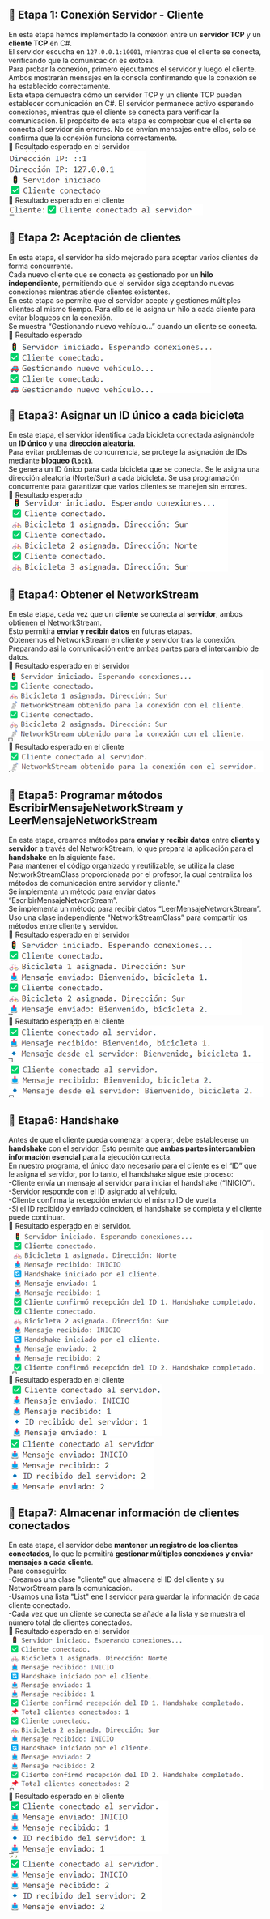 ## 📌 **Etapa 1: Conexión Servidor - Cliente**    
En esta etapa hemos implementado la conexión entre un **servidor TCP** y un **cliente TCP** en C#.  
El servidor escucha en `127.0.0.1:10001`, mientras que el cliente se conecta, verificando que la comunicación es exitosa.    
Para probar la conexión, primero ejecutamos el servidor y luego el cliente. Ambos mostrarán mensajes en la consola confirmando que la conexión se ha establecido correctamente.   
Esta etapa demuestra cómo un servidor TCP y un cliente TCP pueden establecer comunicación en C#. El servidor permanece activo esperando conexiones, mientras que el cliente se conecta para verificar la comunicación. El propósito de esta etapa es comprobar que el cliente se conecta al servidor sin errores. No se envían mensajes entre ellos, solo se confirma que la conexión funciona correctamente.  
🎯 Resultado esperado en el servidor  
  ![alt text](image.png)    
🎯 Resultado esperado en el cliente   
  ![alt text](image-1.png)  

## 📌 **Etapa 2: Aceptación de clientes**  
En esta etapa, el servidor ha sido mejorado para aceptar varios clientes de forma concurrente.  
Cada nuevo cliente que se conecta es gestionado por un **hilo independiente**, permitiendo que el servidor siga aceptando nuevas conexiones mientras atiende clientes existentes.    
En esta etapa se permite que el servidor acepte y gestiones múltiples clientes al mismo tiempo. Para ello se le asigna un hilo a cada cliente para evitar bloqueos en la conexión.  
Se muestra “Gestionando nuevo vehículo…” cuando un cliente se conecta.  
🎯 Resultado esperado  
  ![alt text](image-2.png)

## 📌 **Etapa3: Asignar un ID único a cada bicicleta**   
En esta etapa, el servidor identifica cada bicicleta conectada asignándole un **ID único** y una **dirección aleatoria**.  
Para evitar problemas de concurrencia, se protege la asignación de IDs mediante **bloqueo (`lock`)**.   
Se genera un ID único para cada bicicleta que se conecta. Se le asigna una dirección aleatoria (Norte/Sur) a cada bicicleta. Se usa programación concurrente para garantizar que varios clientes se manejen sin errores.   
🎯 Resultado esperado   
 ![alt text](image-3.png)   

## 📌 **Etapa4: Obtener el NetworkStream**  
En esta etapa, cada vez que un **cliente** se conecta al   **servidor**, ambos obtienen el NetworkStream.    
Esto permitirá **enviar y recibir datos** en futuras etapas.   
Obtenemos el NetworkStream en cliente y servidor tras la conexión. Preparando asi la comunicación entre ambas partes para el intercambio de datos.      
🎯 Resultado esperado en el servidor   
 ![alt text](image-4.png)   
🎯 Resultado esperado en el cliente  
 ![alt text](image-5.png)  

## 📌 **Etapa5: Programar métodos EscribirMensajeNetworkStream y LeerMensajeNetworkStream**    
En esta etapa, creamos métodos para **enviar y recibir datos** entre **cliente y servidor** a través del NetworkStream, lo que prepara la aplicación para el **handshake** en la siguiente fase.  
Para mantener el código organizado y reutilizable, se utiliza la clase NetworkStreamClass proporcionada por el profesor, la cual centraliza los métodos de comunicación entre servidor y cliente."   
Se implementa un método para enviar datos “EscribirMensajeNetworStream”.  
Se implementa un método para recibir datos “LeerMensajeNetworkStream”.   
Uso una clase independiente “NetworkStreamClass” para compartir los métodos entre cliente y servidor.  
🎯 Resultado esperado en el servidor   
 ![alt text](image-6.png)    
🎯 Resultado esperado en el cliente  
 ![alt text](image-7.png)  
 ![alt text](image-8.png)  

## 📌 **Etapa6: Handshake**    
Antes de que el cliente pueda comenzar a operar, debe establecerse un **handshake** con el servidor. Esto permite que **ambas partes intercambien información esencial** para la ejecución correcta.  
En nuestro programa, el único dato necesario para el cliente es el “ID” que le asigna el servidor, por lo tanto, el handshake sigue este proceso:  
-Cliente envía un mensaje al servidor para iniciar el handshake (“INICIO”).  
-Servidor responde con el ID asignado al vehículo.  
-Cliente confirma la recepción enviando el mismo ID de vuelta.  
-Si el ID recibido y enviado coinciden, el handshake se completa y el cliente puede continuar.  
🎯 Resultado esperado en el servidor.     
 ![alt text](image-9.png)   
🎯 Resultado esperado en el cliente     
![alt text](image-10.png)   
![alt text](image-11.png)  

## 📌 **Etapa7: Almacenar información de clientes conectados**  
En esta etapa, el servidor debe **mantener un registro de los clientes conectados**, lo que le permitirá **gestionar múltiples conexiones y enviar mensajes a cada cliente**.    
Para conseguirlo:    
-Creamos una clase "cliente" que almacena el ID del cliente y su NetworStream para la comunicación.   
-Usamos una lista "List<Cliente>" ene l servidor para guardar la información de cada cliente conectado.    
-Cada vez que un cliente se conecta se añade a la lista y se muestra el número total de clientes conectados.  
🎯 Resultado esperado en el servidor   
![alt text](image-12.png)      
🎯 Resultado esperado en el cliente  
![alt text](image-13.png)  
![alt text](image-14.png)